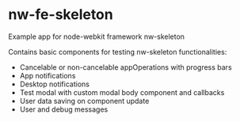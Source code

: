 # nw-fe-skeleton #
Example app for node-webkit framework nw-skeleton

Contains basic components for testing nw-skeleton functionalities:
* Cancelable or non-cancelable appOperations with progress bars
* App notifications
* Desktop notifications
* Test modal with custom modal body component and callbacks
* User data saving on component update
* User and debug messages